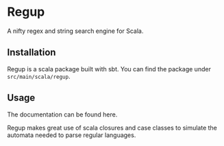 # Regup

A nifty regex and string search engine for Scala.

## Installation

Regup is a scala package built with sbt. You can find the package under `src/main/scala/regup`.

## Usage

The documentation can be found here.

Regup makes great use of scala closures and case classes to simulate the automata needed to parse regular languages.